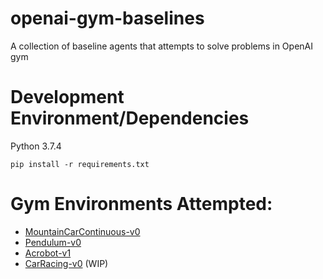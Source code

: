 # openai-gym-baselines
A collection of baseline agents that attempts to solve problems in OpenAI gym



# Development Environment/Dependencies
Python 3.7.4

`pip install -r requirements.txt`


# Gym Environments Attempted:

- [MountainCarContinuous-v0](https://gym.openai.com/envs/MountainCarContinuous-v0/)
- [Pendulum-v0](https://gym.openai.com/envs/Pendulum-v0/)
- [Acrobot-v1](https://gym.openai.com/envs/Acrobot-v1/)
- [CarRacing-v0](https://gym.openai.com/envs/CarRacing-v0/) (WIP)
